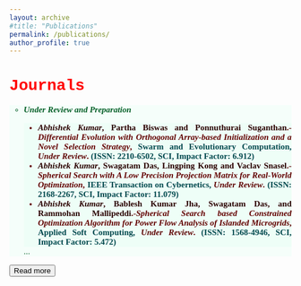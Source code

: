 ```yaml
---
layout: archive
#title: "Publications"
permalink: /publications/
author_profile: true
---
```

<html>
<head>
<meta name="viewport" content="width=device-width, initial-scale=1">
<style>
#more {display: none;}
</style>
</head>
<body>
<h1 style="color:Red;font-family:courier"> <b>Journals</b></h1>
<ul style="font-size:15px;list-style-type:circle;background-color:rgba(210, 255, 232, 0.2); color:rgba(5, 95, 39, 1);text-align: justify;font-family:'Times New Roman', serif">
  <li> <b><em> Under Review and Preparation</em></b> </li>
      <ul style="list-style-type:disc;font-weight:bold;background-color:rgba(210, 255, 232, 0.2); color:rgba(98, 0, 0, 1);text-align: justify;font-family:'Times New Roman', serif">
        <li> <spam style="color:rgba(42, 0, 0, 1)"><em>Abhishek Kumar</em>, Partha Biswas and Ponnuthurai Suganthan</spam>.-<em>Differential Evolution with Orthogonal Array-based Initialization and a Novel Selection Strategy</em>, <spam style="color:rgba(0, 71, 77, 1)">Swarm and Evolutionary Computation,</spam> <spam style="color:rgba(95, 5, 5, 1)"><em>Under Review</em></spam>.  <spam style="color:rgba(0, 71, 77, 1)">(ISSN: 2210-6502, SCI, Impact Factor: 6.912)</spam> </li>
        <li> <spam style="color:rgba(42, 0, 0, 1)"><em>Abhishek Kumar</em>, Swagatam Das,  Lingping Kong and Vaclav Snasel</spam>.-<em>Spherical Search with A Low Precision Projection Matrix for Real-World Optimization</em>, <spam style="color:rgba(0, 71, 77, 1)">IEEE Transaction on Cybernetics,</spam> <spam style="color:rgba(95, 5, 5, 1)"><em>Under Review</em></spam>.  <spam style="color:rgba(0, 71, 77, 1)">(ISSN: 2168-2267, SCI, Impact Factor: 11.079)</spam> </li>
        <li> <spam style="color:rgba(42, 0, 0, 1)"><em>Abhishek Kumar</em>, Bablesh Kumar Jha, Swagatam Das, and Rammohan Mallipeddi</spam>.-<em>Spherical Search based Constrained Optimization Algorithm for Power Flow Analysis of Islanded Microgrids</em>, <spam style="color:rgba(0, 71, 77, 1)">Applied Soft Computing,</spam> <spam style="color:rgba(95, 5, 5, 1)"><em>Under Review</em></spam>.  <spam style="color:rgba(0, 71, 77, 1)">(ISSN: 1568-4946, SCI, Impact Factor: 5.472)</spam> </li>
  </ul><span id="dots">...</span><span id="more">

  <li>  <b><em> Under Revision </em></b> </li>
      <ul style="list-style-type:disc;font-weight:bold;background-color:rgba(210, 255, 232, 0.2); color:rgba(98, 0, 0, 1);text-align: justify;font-family:'Times New Roman', serif">
        <li> <spam style="color:rgba(42, 0, 0, 1)"><em>Abhishek Kumar</em>, Guohua Wo, Mostafa Ali, Qizhang Luo, Rammohan Mallipeddi, Ponnuthurai Suganthan and Swagatam Das</spam>.-<em>A Benchmark-Suite of Real-World Constrained Multi-Objective Optimization Problems and some Baseline Results</em>, <spam style="color:rgba(0, 71, 77, 1)">Swarm and Evolutionary Computation,</spam> <spam style="color:rgba(95, 5, 5, 1)"><em>Major Revision</em></spam>.  <spam style="color:rgba(0, 71, 77, 1)">(ISSN: 2210-6502, SCI, Impact Factor: 6.912)</spam> </li>
        <li> <spam style="color:rgba(42, 0, 0, 1)"><em>Abhishek Kumar</em>, Swagatam Das, and Vaclav Snasel</spam>.-<em>Self-Adaptive Spherical Search for Bound-constrained  and Constrained Optimization</em>, <spam style="color:rgba(0, 71, 77, 1)">IEEE Transactions on Systems, Man, and Cybernetics: Systems,</spam> <spam style="color:rgba(95, 5, 5, 1)"><em>Revise and Resubmit</em></spam>.  <spam style="color:rgba(0, 71, 77, 1)">(ISSN: 2168-2216, SCI, Impact Factor: 9.309)</spam> </li>
        <li> <spam style="color:rgba(42, 0, 0, 1)"><em>Abhishek Kumar</em>, Bablesh Kumar Jha, Swagatam Das, and Rammohan Mallipeddi</spam>.-<em>Solving the Power Flow Problem of Droop Controlled Islanded Microgrids:  A Differential Evolution Approach</em>, <spam style="color:rgba(0, 71, 77, 1)">IEEE Access,</spam> <spam style="color:rgba(95, 5, 5, 1)"><em>Revise and Resubmit</em></spam>.  <spam style="color:rgba(0, 71, 77, 1)">(ISSN: 2169-3536, SCI, Impact Factor: 3.745)</spam> </li>
  </ul>
 
  <li> <b><em> Accepted/Published </em></b> </li>
    <ul style="list-style-type:disc;font-weight:bold;background-color:rgba(210, 255, 232, 0.2); color:rgba(17, 5, 95, 1);text-align: justify;font-family:'Times New Roman', serif">
      <li> <spam style="color:rgba(42, 0, 0, 1)"><em>Abhishek Kumar</em>, Swagatam Das, and Rammohan Mallipeddi</spam>.-<em>An Inversion-free Robust Power Flow Algorithm for Microgrids</em>, <spam style="color:rgba(0, 71, 77, 1)">IEEE Transactions on Smart Grid,</spam> <spam style="color:rgba(95, 5, 5, 1)"><em>Accepted for Publication</em></spam>.  <spam style="color:rgba(0, 71, 77, 1)">(ISSN: 1949-3053, SCI, Impact Factor: 8.267)</spam> </li>
      <li> <spam style="color:rgba(42, 0, 0, 1)"><em>Abhishek Kumar</em>, Swagatam Das, Rakesh Kumar Misra, and Deveneder Singh</spam>.-<em>A v-constrained Matrix Adaptation Evolution Strategy with Broyden-based Mutation for Constrained Optimization</em>, <spam style="color:rgba(0, 71, 77, 1)">IEEE Transaction on Cybernetics,</spam> <spam style="color:rgba(95, 5, 5, 1)"><em>Accepted for Publication</em></spam>.  <spam style="color:rgba(0, 71, 77, 1)">(ISSN: 2168-2267, SCI, Impact Factor: 11.079)</spam> </li>
      <li> <spam style="color:rgba(42, 0, 0, 1)"><em>Abhishek Kumar</em>, Swagatam Das and Rammohan Mallipeddi</spam>.-<em>A Reference Vector based Simplified Covariance Matrix Adaptation Evolution Strategy for Constrained Global Optimization</em>, <spam style="color:rgba(0, 71, 77, 1)">IEEE Transaction on Cybernetics,</spam> <spam style="color:rgba(95, 5, 5, 1)"><em>Accepted for Publication</em></spam>.  <spam style="color:rgba(0, 71, 77, 1)">(ISSN: 2168-2267, SCI, Impact Factor: 11.079)</spam> </li>
      <li> <spam style="color:rgba(42, 0, 0, 1)"><em>Abhishek Kumar</em>, Guohua Wo, Mostafa Ali, Rammohan Mallipeddi, Ponnuthurai Suganthan and Swagatam Das</spam>.-<em>A Test-suite of Non-Convex Constrained Optimization Problems from the Real-World and Some Baseline Results</em>, <spam style="color:rgba(0, 71, 77, 1)">Swarm and Evolutionary Computation,  vol. 56, Aug. 2020. (ISSN: 2210-6502, SCI, Impact Factor: 6.912)</spam> </li>
      <li> <spam style="color:rgba(42, 0, 0, 1)"><em>Abhishek Kumar</em>, Bablesh Kumar Jha, Dharmender Kumar Dheer, Devender Singh, and Rakesh Kumar Misra</spam>.-<em>A Nested-Iterative Newton-Raphson based Power Flow Formulation for Droop-based Islanded Microgrids</em>, <spam style="color:rgba(0, 71, 77, 1)">Electric Power Systems Research, vol.180, March 2020. (ISSN: 0378-7796, SCI, Impact Factor: 3.221)</spam> </li>  
      <li> <spam style="color:rgba(42, 0, 0, 1)"><em>Abhishek Kumar</em>, Bablesh Kumar Jha, Rakesh Kumar Misra, and Devender Singh</spam>.-<em>Current Injection based Newton-Raphson Power flow algorithm for droop-based Islanded Microgrids</em>, <spam style="color:rgba(0, 71, 77, 1)">IET Generation, Transmission, \& Distribution, vol.13, Dec. 2019 (ISSN: 1350-2360, SCI, Impact Factor: 2.862)</spam> </li>
      <li> <spam style="color:rgba(42, 0, 0, 1)"><em>Abhishek Kumar</em>, Rakesh Kumar Misra, Devender Singh, Sujeet Mishra and Swagatam Das</spam>.-<em>The spherical search algorithm for bound-constrained global optimization problems</em>, <spam style="color:rgba(0, 71, 77, 1)">Applied Soft Computing (2019): 105734 (ISSN: 1568-4946, SCI, Impact Factor: 5.472)</spam> </li> 
      <li> <spam style="color:rgba(42, 0, 0, 1)"><em>Abhishek Kumar</em>, Bablesh Kumar Jha, Dharmender Kumar Dheer, Devender Singh and Rakesh Kumar Misra</spam>.-<em>Nested backward/forward sweep algorithm for power flow analysis of droop regulated islanded microgrids</em>, <spam style="color:rgba(0, 71, 77, 1)">IET Generation, Transmission \& Distribution 13.14 (2019): 3086-3095. (ISSN: 1350-2360, SCI, Impact Factor: 2.862)</spam> </li>
      <li> <spam style="color:rgba(42, 0, 0, 1)"><em>Abhishek Kumar</em>, Bablesh Kumar Jha, Rakesh Kumar Misra, and Devender Singh</spam>.-<em>A New Current Injection Based Power flow Formulation</em>, <spam style="color:rgba(0, 71, 77, 1)">Electric Power Components and Systems 48.3 (2020): 268-280. (ISSN: 1532-5016, SCI, Impact Factor: 0.824)</spam> </li>
      <li> <spam style="color:rgba(42, 0, 0, 1)">Bablesh Kumar Jha, <em>Abhishek Kumar</em>,Dharmendra Kumar Dheer, Devender Singh and Rakesh Kumar Misra</spam>.-<em>A modied current injection load flow method under different load model of EV for distribution system</em>, <spam style="color:rgba(0, 71, 77, 1)">International Transactions on Electrical Energy Systems, vol. 30, April. 2020. (ISSN: 2050-7038, SCI Expanded, Impact Factor: 1.692)</spam> </li>
      <li> <spam style="color:rgba(42, 0, 0, 1)">Bablesh Kumar Jha, <em>Abhishek Kumar</em>, Devender Singh, and Rakesh Kumar Misra</spam>.-<em>Coordinated effect of PHEVs with DGs on distribution network</em>, <spam style="color:rgba(0, 71, 77, 1)">International Transactions on Electrical Energy Systems, vol. 29, April. 2019. (ISSN: 2050-7038, SCI Expanded, Impact Factor: 1.692)</spam> </li>
      <li> <spam style="color:rgba(42, 0, 0, 1)">Tarun Maini, <em>Abhishek Kumar</em>, Rakesh Kumar Misra, and Devender Singh</spam>.-<em>Intelligent Fuzzy Rough Set Based Feature Selection  using Swarm algorithms with improved initialization</em>, <spam style="color:rgba(0, 71, 77, 1)">Journal of Intelligent and Fuzzy Systems (JIFS), vol. 27, July. 2019. (ISSN: 1875-8967, SCI Expanded, Impact Factor: 1.851)</spam> </li>
      <li> <spam style="color:rgba(42, 0, 0, 1)">Bablesh Kumar Jha, Amit Singh, <em>Abhishek Kumar</em>, Dharmendra Kumar Dheer, Devender Singh and Rakesh Kumar Misra</spam>.-<em>Day ahead scheduling of PHEVs and D-BESSs in presence of DGs in distribution system</em>, <spam style="color:rgba(0, 71, 77, 1)">IET Electrical Systems in Transportation 10.2 (2019): 170-184. (ISSN: 1875-8967, SCI Expanded, Impact Factor: ----)</spam> </li>
      <li> <spam style="color:rgba(42, 0, 0, 1)">Bablesh Kumar Jha, Amit Singh, <em>Abhishek Kumar</em>, Devender Singh and Rakesh Kumar Misra</spam>.-<em>Phase Unbalance and PAR Constrained Optimal Active and Reactive Power Scheduling of Virtual Power Plants (VPPs)</em>, <spam style="color:rgba(0, 71, 77, 1)">International Journal of Electrical Power & Energy Systems 125 (2021): 106443. (ISSN: 0142-0615, SCI Expanded, Impact Factor: 3.588)</spam> </li>
    </ul></span>
</ul><button onclick="myFunction()" id="myBtn">Read more</button>

<script>
function myFunction() {
  var dots = document.getElementById("dots");
  var moreText = document.getElementById("more");
  var btnText = document.getElementById("myBtn");

  if (dots.style.display === "none") {
    dots.style.display = "inline";
    btnText.innerHTML = "Read more"; 
    moreText.style.display = "none";
  } else {
    dots.style.display = "none";
    btnText.innerHTML = "Read less"; 
    moreText.style.display = "inline";
  }
}
</script>




<style> div { background-color: rgba(210, 255, 232, 0.2); } <\style>

